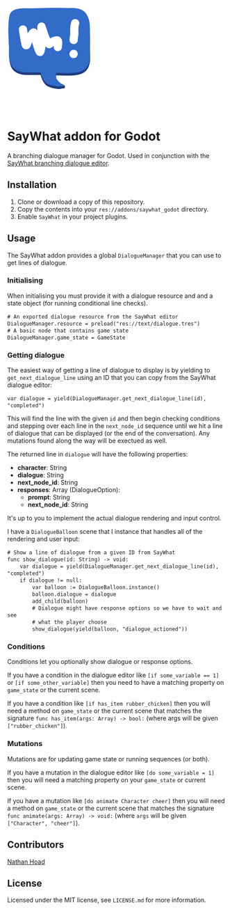 ![SayWhat logo](assets/logo.svg)

# SayWhat addon for Godot

A branching dialogue manager for Godot. Used in conjunction with the [SayWhat branching dialogue editor](https://nathanhoad.itch.io/saywhat).

## Installation

1. Clone or download a copy of this repository.
2. Copy the contents into your `res://addons/saywhat_godot` directory.
3. Enable `SayWhat` in your project plugins.

## Usage

The SayWhat addon provides a global `DialogueManager` that you can use to get lines of dialogue.

### Initialising

When initialising you must provide it with a dialogue resource and and a state object (for running conditional line checks).

```gdscript
# An exported dialogue resource from the SayWhat editor
DialogueManager.resource = preload("res://text/dialogue.tres")
# A basic node that contains game state
DialogueManager.game_state = GameState
```

### Getting dialogue

The easiest way of getting a line of dialogue to display is by yielding to `get_next_dialogue_line` using an ID that you can copy from the SayWhat dialogue editor:

```gdscript
var dialogue = yield(DialogueManager.get_next_dialogue_line(id), "completed")
```

This will find the line with the given `id` and then begin checking conditions and stepping over each line in the `next_node_id` sequence until we hit a line of dialogue that can be displayed (or the end of the conversation). Any mutations found along the way will be exectued as well.

The returned line in `dialogue` will have the following properties:

- **character**: String
- **dialogue**: String
- **next_node_id**: String
- **responses**: Array (DialogueOption):
  - **prompt**: String
  - **next_node_id**: String

It's up to you to implement the actual dialogue rendering and input control.

I have a `DialogueBalloon` scene that I instance that handles all of the rendering and user input:

```gdscript
# Show a line of dialogue from a given ID from SayWhat
func show_dialogue(id: String) -> void:
	var dialogue = yield(DialogueManager.get_next_dialogue_line(id), "completed")
	if dialogue != null:
		var balloon := DialogueBalloon.instance()
		balloon.dialogue = dialogue
		add_child(balloon)
		# Dialogue might have response options so we have to wait and see
		# what the player choose
		show_dialogue(yield(balloon, "dialogue_actioned"))
```

### Conditions

Conditions let you optionally show dialogue or response options.

If you have a condition in the dialogue editor like `[if some_variable == 1]` or `[if some_other_variable]` then you need to have a matching property on `game_state` or the current scene.

If you have a condition like `[if has_item rubber_chicken]` then you will need a method on `game_state` or the current scene that matches the signature `func has_item(args: Array) -> bool:` (where args will be given `["rubber_chicken"]`).

### Mutations

Mutations are for updating game state or running sequences (or both).

If you have a mutation in the dialogue editor like `[do some_variable = 1]` then you will need a matching property on your `game_state` or current scene.

If you have a mutation like `[do animate Character cheer]` then you will need a method on `game_state` or the current scene that matches the signature `func animate(args: Array) -> void:` (where `args` will be given `["Character", "cheer"]`).

## Contributors

[Nathan Hoad](https://nathanhoad.net)

## License

Licensed under the MIT license, see `LICENSE.md` for more information.
